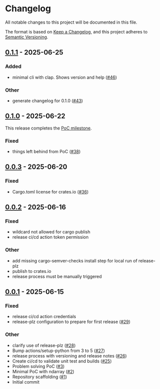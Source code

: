 # Changelog

All notable changes to this project will be documented in this file.

The format is based on [Keep a Changelog](https://keepachangelog.com/en/1.0.0/),
and this project adheres to [Semantic Versioning](https://semver.org/spec/v2.0.0.html).

## [0.1.1](https://github.com/lordgordon/rustimizer/compare/v0.1.0...v0.1.1) - 2025-06-25

### Added

- minimal cli with clap. Shows version and help ([#46](https://github.com/lordgordon/rustimizer/pull/46))

### Other

- generate changelog for 0.1.0 ([#43](https://github.com/lordgordon/rustimizer/pull/43))

## [0.1.0](https://github.com/lordgordon/rustimizer/compare/v0.0.3...v0.1.0) - 2025-06-22

This release completes the [PoC milestone](https://github.com/lordgordon/rustimizer/milestone/1).

### Fixed

- things left behind from PoC ([#38](https://github.com/lordgordon/rustimizer/pull/38))

## [0.0.3](https://github.com/lordgordon/rustimizer/compare/v0.0.2...v0.0.3) - 2025-06-20

### Fixed

- Cargo.toml license for crates.io ([#36](https://github.com/lordgordon/rustimizer/pull/36))

## [0.0.2](https://github.com/lordgordon/rustimizer/compare/v0.0.1...v0.0.2) - 2025-06-16

### Fixed

- wildcard not allowed for cargo publish
- release ci/cd action token permission

### Other

- add missing cargo-semver-checks install step for local run of release-plz
- publish to crates.io
- release process must be manually triggered

## [0.0.1](https://github.com/lordgordon/rustimizer/releases/tag/v0.0.1) - 2025-06-15

### Fixed

- release ci/cd action credentials
- release-plz configuration to prepare for first release ([#29](https://github.com/lordgordon/rustimizer/pull/29))

### Other

- clarify use of release-plz ([#28](https://github.com/lordgordon/rustimizer/pull/28))
- Bump actions/setup-python from 3 to 5 ([#27](https://github.com/lordgordon/rustimizer/pull/27))
- release process with versioning and release notes ([#26](https://github.com/lordgordon/rustimizer/pull/26))
- Create ci/cd to validate unit test and builds ([#25](https://github.com/lordgordon/rustimizer/pull/25))
- Problem solving PoC ([#3](https://github.com/lordgordon/rustimizer/pull/3))
- Minimal PoC with ndarray ([#2](https://github.com/lordgordon/rustimizer/pull/2))
- Repository scaffolding ([#1](https://github.com/lordgordon/rustimizer/pull/1))
- Initial commit
